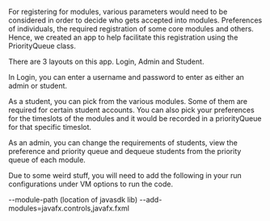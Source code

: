 For registering for modules, various parameters would need to be considered in order to decide who gets accepted into modules. Preferences of individuals, the required registration of some core modules and others. Hence, we created an app to help facilitate this registration using the PriorityQueue class.

There are 3 layouts on this app. Login, Admin and Student.

In Login, you can enter a username and password to enter as either an admin or student.

As a student, you can pick from the various modules. Some of them are required for certain student accounts. You can also pick your preferences for the timeslots of the modules and it would be recorded in a priorityQueue for that specific timeslot.

As an admin, you can change the requirements of students, view the preference and priority queue and dequeue students from the priority queue of each module.

Due to some weird stuff, you will need to add the following in your run configurations under VM options to run the code.

--module-path (location of javasdk lib) --add-modules=javafx.controls,javafx.fxml
